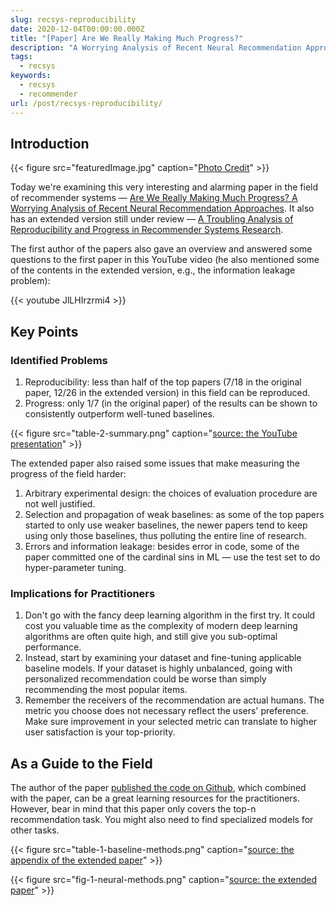 ```yaml
---
slug: recsys-reproducibility
date: 2020-12-04T00:00:00.000Z
title: "[Paper] Are We Really Making Much Progress?"
description: "A Worrying Analysis of Recent Neural Recommendation Approaches"
tags:
  - recsys
keywords:
  - recsys
  - recommender
url: /post/recsys-reproducibility/
---
```


## Introduction

{{< figure src="featuredImage.jpg" caption="[Photo Credit](https://pixabay.com/photos/workers-people-boats-ships-pier-5708691/)" >}}

Today we're examining this very interesting and alarming paper in the field of recommender systems — [Are We Really Making Much Progress? A Worrying Analysis of Recent Neural Recommendation Approaches](https://arxiv.org/abs/1907.06902). It also has an extended version still under review — [A Troubling Analysis of Reproducibility and Progress in Recommender Systems Research](https://arxiv.org/abs/1911.07698).

The first author of the papers also gave an overview and answered some questions to the first paper in this YouTube video (he also mentioned some of the contents in the extended version, e.g., the information leakage problem):

{{< youtube JlLHIrzrmi4 >}}

## Key Points

### Identified Problems

1. Reproducibility: less than half of the top papers (7/18 in the original paper, 12/26 in the extended version) in this field can be reproduced.
2. Progress: only 1/7 (in the original paper) of the results can be shown to consistently outperform well-tuned baselines.

{{< figure src="table-2-summary.png" caption="[source: the YouTube presentation](https://www.youtube.com/watch?v=JlLHIrzrmi4)" >}}

The extended paper also raised some issues that make measuring the progress of the field harder:

1. Arbitrary experimental design: the choices of evaluation procedure are not well justified.
2. Selection and propagation of weak baselines: as some of the top papers started to only use weaker baselines, the newer papers tend to keep using only those baselines, thus polluting the entire line of research.
3. Errors and information leakage: besides error in code, some of the paper committed one of the cardinal sins in ML — use the test set to do hyper-parameter tuning.

### Implications for Practitioners

1. Don't go with the fancy deep learning algorithm in the first try. It could cost you valuable time as the complexity of modern deep learning algorithms are often quite high, and still give you sub-optimal performance.
2. Instead, start by examining your dataset and fine-tuning applicable baseline models. If your dataset is highly unbalanced, going with personalized recommendation could be worse than simply recommending the most popular items.
3. Remember the receivers of the recommendation are actual humans. The metric you choose does not necessary reflect the users' preference. Make sure improvement in your selected metric can translate to higher user satisfaction is your top-priority.

## As a Guide to the Field

The author of the paper [published the code on Github](https://github.com/MaurizioFD/RecSys2019_DeepLearning_Evaluation), which combined with the paper, can be a great learning resources for the practitioners. However, bear in mind that this paper only covers the top-n recommendation task. You might also need to find specialized models for other tasks.

{{< figure src="table-1-baseline-methods.png" caption="[source: the appendix of the extended paper](https://github.com/MaurizioFD/RecSys2019_DeepLearning_Evaluation/blob/master/DL_Evaluation_TOIS_Additional_material.pdf)" >}}

{{< figure src="fig-1-neural-methods.png" caption="[source: the extended paper](https://arxiv.org/abs/1911.07698)" >}}

